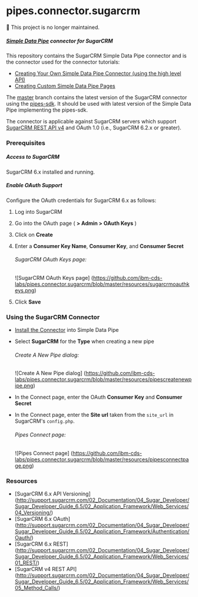 # pipes.connector.sugarcrm

:no_entry_sign: This project is no longer maintained.

##### [Simple Data Pipe](https://developer.ibm.com/clouddataservices/simple-data-pipe/) connector for SugarCRM

This repository contains the SugarCRM Simple Data Pipe connector and is the connector used for the connector tutorials:

* [Creating Your Own Simple Data Pipe Connector (using the high level API)](https://github.com/ibm-cds-labs/pipes-sdk/wiki/Creating-Your-Own-Simple-Data-Pipe-Connector-%28using-the-high-level-API%29)
* [Creating Custom Simple Data Pipe Pages](https://github.com/ibm-cds-labs/pipes-sdk/wiki/Creating-Custom-Simple-Data-Pipe-Pages)

The [master](https://github.com/ibm-cds-labs/pipes.connector.sugarcrm) branch contains the latest version of the SugarCRM connector using the [pipes-sdk](https://github.com/ibm-cds-labs/pipes-sdk). It should be used with latest version of the Simple Data Pipe implementing the pipes-sdk.

The connector is applicable against SugarCRM servers which support [SugarCRM REST API v4](http://support.sugarcrm.com/Documentation/Sugar_Developer/Sugar_Developer_Guide_7.6/API/Web_Services/API_Versioning/) and OAuth 1.0 (i.e., SugarCRM 6.2.x or greater).


### Prerequisites

##### Access to SugarCRM

SugarCRM 6.x installed and running.

##### Enable OAuth Support

Configure the OAuth credentials for SugarCRM 6.x as follows:

1. Log into SugarCRM
2. Go into the OAuth page ( __> Admin > OAuth Keys__ )
3. Click on __Create__
4. Enter a __Consumer Key Name__, __Consumer Key__, and __Consumer Secret__  

	###### SugarCRM OAuth Keys page:
	![SugarCRM OAuth Keys page] (https://github.com/ibm-cds-labs/pipes.connector.sugarcrm/blob/master/resources/sugarcrmoauthkeys.png)  
	
5. Click __Save__


### Using the SugarCRM Connector 

* [Install the Connector](https://github.com/ibm-cds-labs/pipes/wiki/Installing-a-Simple-Data-Pipe-Connector) into Simple Data Pipe
* Select __SugarCRM__ for the __Type__ when creating a new pipe  

	###### Create A New Pipe dialog:
	![Create A New Pipe dialog] (https://github.com/ibm-cds-labs/pipes.connector.sugarcrm/blob/master/resources/pipescreatenewpipe.png)  
	
* In the Connect page, enter the OAuth __Consumer Key__ and __Consumer Secret__
* In the Connect page, enter the __Site url__ taken from the `site_url` in SugarCRM's `config.php`.  

	###### Pipes Connect page:
	![Pipes Connect page] (https://github.com/ibm-cds-labs/pipes.connector.sugarcrm/blob/master/resources/pipesconnectpage.png)  
	


### Resources

* [SugarCRM 6.x API Versioning] (http://support.sugarcrm.com/02_Documentation/04_Sugar_Developer/Sugar_Developer_Guide_6.5/02_Application_Framework/Web_Services/04_Versioning/)
* [SugarCRM 6.x OAuth] (http://support.sugarcrm.com/02_Documentation/04_Sugar_Developer/Sugar_Developer_Guide_6.5/02_Application_Framework/Authentication/Oauth/)
* [SugarCRM 6.x REST] (http://support.sugarcrm.com/02_Documentation/04_Sugar_Developer/Sugar_Developer_Guide_6.5/02_Application_Framework/Web_Services/01_REST/)
* [SugarCRM v4 REST API] (http://support.sugarcrm.com/02_Documentation/04_Sugar_Developer/Sugar_Developer_Guide_6.5/02_Application_Framework/Web_Services/05_Method_Calls/)
